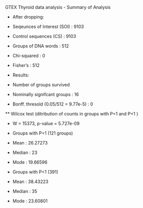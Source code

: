 GTEX Thyroid data analysis - Summary of Analysis 

* After dropping: 
* Seqeunces of Interest (SOI) : 9103
* Control sequences (CS) : 9103

* Groups of DNA words : 512 

* Chi-squared : 0
* Fisher’s    : 512

* Results: 

* Number of groups survived
* Nominally signifcant groups : 16
* Bonff. thresold (0.05/512 = 9.77e-5)  : 0

** Wilcox test (ditribution of counts in groups with P=1 and P<1 )
* W = 15373, p-value = 5.727e-09

* Groups with P=1 (121 groups)
* Mean   : 26.27273
* Median : 23
* Mode   : 19.66596

* Groups with P<1 (391)
* Mean   : 38.43223
* Median : 35
* Mode   : 23.60801


